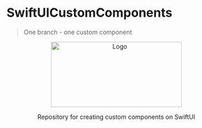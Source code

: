 # SwiftUICustomComponents
> One branch - one custom component
<div align="center">
  <a href="https://github.com/vikasmetvikasmet">
    <img src="https://github.com/user-attachments/assets/89d78c65-474e-455c-a9e8-2ea6931e5dc7" alt="Logo" width="300" height="150">
  </a>

Repository for creating custom components on SwiftUI

